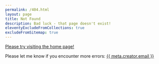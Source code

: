 ```yaml
---
permalink: /404.html
layout: page
title: Not Found
description: Bad luck - that page doesn't exist!
eleventyExcludeFromCollections: true
excludeFromSitemap: true
---
```


[Please try visiting the home page!](/)

Please let me know if you encounter more errors:
<a href="mailto:{{ meta.creator.email }}">{{ meta.creator.email }}</a>
